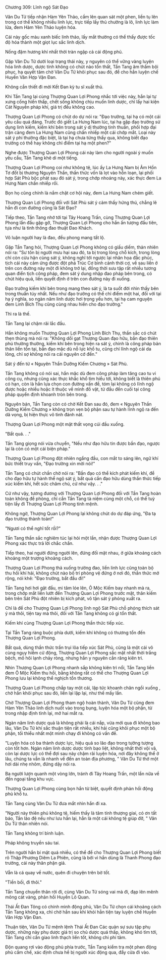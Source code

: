 




Chương 309: Lĩnh ngộ Sát Đạo


Vân Du Tử tiếp nhận Hàm Yên Thảo, cầm lên quan sát một phen, liền tụ lên trong cơ thể không nhiều linh lực, trực tiếp lấy thủ chưởng là lô, linh lực làm lửa, đem Hàm Yên Thảo luyện hóa.

Cái này gốc màu xanh biếc linh thảo, lấy mắt thường có thể thấy được tốc độ hóa thành một giọt lục sắc linh dịch.

Nồng đậm hương khí nhất thời tràn ngập cả cái động phủ.

Gặp Vân Du Tử dưới loại trạng thái này, y nguyên có thể vững vàng luyện hóa linh dược, dược tính không có chút nào tổn thất, Tần Tang âm thầm bội phục, hạ quyết tâm chờ Vân Du Tử khôi phục sau đó, để cho hắn luyện chế Huyền Văn Hợp Vận Đan.

Không cần thiết đi mời Kết Đan kỳ tu sĩ xuất thủ.

Khi Tần Tang lại cùng Thượng Quan Lợi Phong nhắc tới việc này, hắn lại tự xưng cống hiến thấp, chết sống không chịu muốn linh dược, chỉ lấy hai kiện Cát Nguyên pháp khí, giá trị đều không cao.

Thượng Quan Lợi Phong có chút do dự nói ra: "Đạo trưởng, tại hạ có một cái yêu cầu quá đáng. Trước đó giết La Hưng Nam lúc, tại hạ gặp đạo trưởng sử dụng linh kiếm, kiếm khí bên trong sát ý dị thường tinh thuần, phối hợp đại trận càng đem La Hưng Nam cũng chấn nhiếp một cái chớp mắt. Loại này sát ý phi thường đặc biệt, là tại hạ chưa từng thấy qua, không biết đạo trưởng có thể hay không chỉ điểm tại hạ một phen?"

Nghe được Thượng Quan Lợi Phong cái này làm cho người ngoài ý muốn yêu cầu, Tần Tang khẽ di một tiếng.

Thượng Quan Lợi Phong coi như không tệ, lúc ấy La Hưng Nam bị Âm Hồn Tơ đốt bị thương Nguyên Thần, thần thức vốn là lọt vào hỗn loạn, lại phối hợp Sát Phù bộc phát sau đó sát ý, trong chớp nhoáng này, xác thực đem La Hưng Nam chấn nhiếp rồi.

Bọn họ cũng chính là nắm chặt cơ hội này, đem La Hưng Nam chém giết.

Thượng Quan Lợi Phong đối với Sát Phù sát ý cảm thấy hứng thú, chẳng lẽ hắn đi con đường cũng là Sát Đạo?

Tiếp theo, Tần Tang nhớ tới tại Tây Hoang Trấn, cùng Thượng Quan Lợi Phong lần đầu gặp gỡ, Thượng Quan Lợi Phong cho hắn ấn tượng đầu tiên, tựa như là tinh thông đao thuật Đao Khách.

Vô luận người hay là đao, đều phong mang tất lộ.

Gặp Tần Tang hỏi, Thượng Quan Lợi Phong không có giấu diếm, thản nhiên nói ra: "Sư tôn bị người mưu hại sau đó, ta bị trong lòng chỗ kích, trong lòng chỉ còn cừu hận cùng sát ý, không nghĩ tới ngược lại nhân họa đắc phúc, tịch cái này cảm ứng được đột phá Trúc Cơ bình cảnh thời cơ, về sau liền ở trên con đường này một đi không trở lại, đồng thời sưu tập rất nhiều tương quan điển tịch công pháp, đem sát ý dung nhập đao pháp bên trong, có chút hiệu quả, liền quyết định ở trên con đường này đi xuống.

Đạo trưởng kiếm khí bên trong mang theo sát ý, là ta suốt đời nhìn thấy bên trong thuần túy nhất. Nếu như đạo trưởng có thể chỉ điểm một hai, đối với tại hạ ý nghĩa, so ngàn năm linh dược hơi trọng yếu hơn, tại hạ cam nguyện đem Linh Bích Thụ cũng cùng nhau hiến cho đạo trưởng."

Thì ra là thế.

Tần Tang lại chậm rãi lắc đầu.

Hắn không muốn Thượng Quan Lợi Phong Linh Bích Thụ, thần sắc có chút thẹn thùng mà nói ra: "Không dối gạt Thượng Quan đạo hữu, bần đạo thiên phú thường thường, kiếm khí bên trong hiện ra sát ý, chính là công pháp bản thân liền tồn tại, bần đạo mặc dù nỗ lực khổ tu, cũng chỉ lĩnh ngộ cái da lông, chỉ sợ không nói ra cái nguyên cớ đến."

Sát ý đến từ « Nguyên Thần Dưỡng Kiếm Chương » Sát Phù.

Tần Tang không có nói sai, hắn mặc dù đem công pháp làm tăng cao tu vi công cụ, nhưng cũng xác thực khắc khổ tìm hiểu tới, không biết là thiên phú có hạn, còn là hắn lựa chọn con đường vấn đề, tóm lại không có lĩnh ngộ được hoặc nhiều hoặc ít thuộc về mình đồ vật, từ đầu đến cuối tại công pháp quyển định khoanh tròn bên trong.

Nguyên bản, Tần Tang còn có chờ Kết Đan sau đó, đem « Nguyên Thần Dưỡng Kiếm Chương » không trọn vẹn bộ phận sau tự hành lĩnh ngộ ra đến dã vọng, bị hiện thực vô tình đánh nát.

Thượng Quan Lợi Phong một mặt thất vọng cúi đầu xuống.

"Bất quá. . ."

Tần Tang giọng nói vừa chuyển, "Nếu như đạo hữu tin được bần đạo, ngược lại là còn có một cái biện pháp."

Thượng Quan Lợi Phong đột nhiên ngẩng đầu, con mắt to sáng lên, ngữ khí bức thiết truy vấn, "Đạo trường xin mời nói!"

Tần Tang có chút chần chờ nói ra: "Bần đạo có thể kích phát kiếm khí, để cho đạo hữu tự hành thể ngộ sát ý, bất quá cần đạo hữu dùng thần thức tiếp xúc kiếm khí, hết sức chăm chú, cứ như vậy. . ."

Cứ như vậy, tương đương với Thượng Quan Lợi Phong đối với Tần Tang hoàn toàn không đề phòng, chỉ cần Tần Tang tà niệm cùng một chỗ, có thể tuỳ tiện lấy đi Thượng Quan Lợi Phong tính mệnh.

Không ngờ, Thượng Quan Lợi Phong lại không chút do dự đáp ứng, "Đa tạ đạo trưởng thành toàn!"

"Ngươi có thể nghĩ tốt rồi?"

Tần Tang thần sắc nghiêm túc lại hỏi một lần, nhận được Thượng Quan Lợi Phong xác thực trả lời chắc chắn.

Tiếp theo, hai người đứng người lên, đứng đối mặt nhau, ở giữa khoảng cách khoảng một trượng khoảng cách.

Thượng Quan Lợi Phong thả xuống trường đao, liền linh lực cũng toàn bộ thu hồi khí hải, không chút nào bố trí phòng vệ đứng ở nơi đó, thần thức mở rộng, nói khẽ: "Đạo trưởng, bắt đầu đi!"

Tần Tang hơi hơi gật đầu, mi tâm lóe lên, Ô Mộc Kiếm bay nhanh mà ra, trong chớp mắt liền lướt đến Thượng Quan Lợi Phong trước mặt, thân kiếm bên trên Sát Phù đột nhiên bị kích phát, vô tận sát ý phóng xuất ra.

Chỉ là để cho Thượng Quan Lợi Phong lĩnh ngộ Sát Phù chỗ phóng thích sát ý mà thôi, tiện tay mà thôi, đối với Tần Tang không có gì tổn thất.

Kiếm khí cùng Thượng Quan Lợi Phong thần thức tiếp xúc.

Tại Tần Tang ràng buộc phía dưới, kiếm khí không có thương tổn đến Thượng Quan Lợi Phong.

Bất quá, dùng thần thức trần trụi lõa tiếp xúc Sát Phù, cũng là một cái vô cùng nguy hiểm cử động, Thượng Quan Lợi Phong sắc mặt nhất thời trắng bệch, mồ hôi lạnh chảy ròng, nhưng hắn y nguyên cắn răng kiên trì.

Nhìn Thượng Quan Lợi Phong nhanh sắp không kiên trì nổi, Tần Tang liền đem Ô Mộc Kiếm thu hồi, bằng không rất có thể cho Thượng Quan Lợi Phong lưu lại không thể nghịch tổn thương.

Thượng Quan Lợi Phong chắp tay một cái, lập tức khoanh chân ngồi xuống , chờ hắn khôi phục sau đó, liền lại lặp lại, như thế mấy lần.

Chờ Thượng Quan Lợi Phong tham ngộ hoàn thành, Vân Du Tử cũng đem Hàm Yên Thảo linh dịch nuốt vào trong bụng, luyện hóa một bộ phận, từ trong nhập định tỉnh lại, mở hai mắt ra.

Ngàn năm linh dược quả là không phải là cái nắp, vừa mới qua đi không bao lâu, Vân Du Tử khí sắc thuận tiện rất nhiều, khí hải cũng khôi phục một bộ phận, tối thiểu nhất một mình chạy đi không có vấn đề.

"Luyện hóa có ba thành dược lực, hiệu quả so lão đạo trong tưởng tượng còn tốt hơn. Ngàn năm linh dược dược tính bạo liệt, không nhất thời vội vã, còn lại dược lực có thể đợi sau này chậm rãi luyện hóa, nơi đây không thể ở lâu, chúng ta vẫn là nhanh về đến an toàn địa phương, " Vân Du Tử thở một hơi dài nhẹ nhõm, đứng dậy nói ra.

Ba người lượn quanh một vòng lớn, tránh đi Tây Hoang Trấn, một lần nữa về đến ngoại tầng khu vực.

Thượng Quan Lợi Phong cùng bọn hắn từ biệt, quyết định phản hồi động phủ khổ tu.

Tần Tang cùng Vân Du Tử đưa mắt nhìn hắn đi xa.

"Người này thiên phú không tệ, hiếm thấy là tâm tính thượng giai, có ơn tất báo, Tần lão đệ nếu như lưu hắn lại, hẳn là một cái không tệ giúp đỡ, " Vân Du Tử thản nhiên nói.

Tần Tang không trí bình luận.

Pháp không truyền sáu tai.

Trên người hắn bí mật quá nhiều, có thể để cho Thượng Quan Lợi Phong biết rõ Thập Phương Diêm La Phiên, cũng là bởi vì hắn dùng là Thanh Phong đạo trưởng, cái này thân phận giả.

Vẫn là cá quay về nước, quên đi chuyện trên bờ tốt.

"Tiền bối, đi thôi."

Tần Tang chuyển thân rời đi, cùng Vân Du Tử sóng vai mà đi, đạp lên mênh mông cát vàng, phản hồi Huyền Lô Quan.

Thái Ất Đan Tông có chính mình động phủ, Vân Du Tử chọn cái khoảng cách Tần Tang không xa, chỉ chờ hắn sau khi khỏi hẳn tiện tay luyện chế Huyền Văn Hợp Vận Đan.

Thuận tiện, Vân Du Tử mệnh lệnh Thái Ất Đan Các quản sự sưu tập phụ dược, những này phụ dược giá trị so chủ dược quá thấp, không khó tìm tới, Tần Tang chỉ cần giao linh thạch liền tốt, không chi phí tâm.

Độn quang rơi vào động phủ phía trước, Tần Tang kiểm tra một phen động phủ cấm chế, xác định chưa hề bị người xúc động qua, đẩy cửa đi vào.




